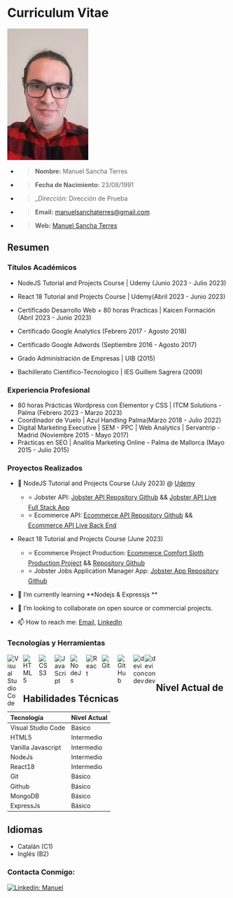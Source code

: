 # Curriculum Vitae

![This is my Profile Picture](src/images/20230219_151147_RECORTE_CV_2.jpg)

* > __Nombre:__ Manuel Sancha Terres
* > __Fecha de Nacimiento:__ 23/08/1991
* > __Dirección:_ Dirección de Prueba
* > __Email:__ manuelsanchaterres@gmail.com
* > __Web:__ [Manuel Sancha Terres](https://github.com/manuelsanchaterres)


## Resumen

### Títulos Académicos

* NodeJS Tutorial and Projects Course | Udemy (Junio 2023 - Julio 2023)
* React 18 Tutorial and Projects Course | Udemy(Abril 2023 - Junio 2023)
* Certificado Desarrollo Web  + 80 horas Practicas | Kaicen Formación (Abril 2023 - Junio 2023)
* Certificado Google Analytics (Febrero 2017 - Agosto 2018)
* Certificado Google Adwords (Septiembre 2016 - Agosto 2017)
* Grado Administración de Empresas | UIB (2015)

* Bachillerato Cientifico-Tecnologico | IES Guillem Sagrera (2009)

### Experiencia Profesional

* 80 horas Prácticas Wordpress con Elementor y CSS | ITCM Solutions - Palma (Febrero 2023 - Marzo 2023)
* Coordinador de Vuelo | Azul Handling Palma(Marzo 2018 - Julio 2022)
* Digital Marketing Executive | SEM - PPC | Web Analytics | Servantrip - Madrid (Noviembre 2015 - Mayo 2017)
* Prácticas en SEO | Analitia Marketing Online -  Palma de Mallorca (Mayo 2015 - Julio 2015)

### Proyectos Realizados

- 🔭 NodeJS Tutorial and Projects Course (July 2023) @ [Udemy](https://www.udemy.com/course/nodejs-tutorial-and-projects-course/)
  - ⭐ Jobster API: [Jobster API Repository Github](https://github.com/manuelsanchaterres/jobster_api_node_course)
  && [Jobster API Live Full Stack App](https://jobster-api-3m38.onrender.com/landing)
  - ⭐ Ecommerce API: [Ecommerce API Repository Github](https://github.com/manuelsanchaterres/ecommerce-api)
  && [Ecommerce API Live Back End ](https://ecommerce-api-nd2i.onrender.com/)


- React 18 Tutorial and Projects Course (June 2023)
  - ⭐ Ecommerce Project Production: [Ecommerce Comfort Sloth Production Project](https://comfy-store-ecommerce-mst736.netlify.app/) && [Repository Github](https://github.com/manuelsanchaterres/vite-comfy-store-john-smilga)
  - ⭐ Jobster Jobs Application Manager App: [Jobster App Repository Github](https://github.com/manuelsanchaterres/redux-toolkit-jobster-starter)

- 🌱 I’m currently learning **Nodejs & Expressjs **
- 👯 I’m looking to collaborate on open source or commercial projects.
<!-- - ⚡ Fun fact: I'm an elite-level CrossFit Competitor. -->
- 📫 How to reach me: [Email](mailto:manuelsanchaterres@gmail.com), [LinkedIn](https://www.linkedin.com/in/manuel-sancha-terres-developer-web-apps/)
<!-- - Take a better look at my profile and my current project porfolio here: [Website 🌐](https://cmr-personal-site.onrender.com/) -->


### Tecnologías y Herramientas

<img align="left" alt="Visual Studio Code" width="26px" src="https://cdn.jsdelivr.net/gh/devicons/devicon/icons/vscode/vscode-original.svg" style="padding-right:10px;" />
<img align="left" alt="HTML5" width="26px" src="https://cdn.jsdelivr.net/gh/devicons/devicon/icons/html5/html5-original.svg" style="padding-right:10px;" />
<img align="left" alt="CSS3" width="26px" src="https://cdn.jsdelivr.net/gh/devicons/devicon/icons/css3/css3-original.svg" style="padding-right:10px;" />
<img align="left" alt="JavaScript" width="26px" src="https://cdn.jsdelivr.net/gh/devicons/devicon/icons/javascript/javascript-original.svg" style="padding-right:10px;" />
<img align="left" alt="NodeJs" width="26px" src="https://cdn.jsdelivr.net/gh/devicons/devicon/icons/nodejs/nodejs-original.svg" style="padding-right:10px;" />
<img align="left" alt="React" width="26px" src="https://cdn.jsdelivr.net/gh/devicons/devicon/icons/react/react-original.svg" style="padding-right:10px;" />
<img align="left" alt="Git" width="26px" src="https://cdn.jsdelivr.net/gh/devicons/devicon/icons/git/git-original.svg" style="padding-right:10px;" />
<img align="left" alt="GitHub" width="26px" src="https://user-images.githubusercontent.com/3369400/139447912-e0f43f33-6d9f-45f8-be46-2df5bbc91289.png" style="padding-right:10px;" />
<img align="left" width="26px" alt="devicondev" src="https://cdn.jsdelivr.net/gh/devicons/devicon/icons/mongodb/mongodb-original-wordmark.svg" />
<img align="left" width="26px" alt="devicondev" src="https://icongr.am/devicon/express-original.svg?size=128&color=ffffff" />

<br />
<br />

## Nivel Actual de Habilidades Técnicas

| Tecnología  | Nivel Actual |
| :-----------|:-------------|
| Visual Studio Code | Básico |
| HTML5              | Intermedio |
| Vanilla Javascript | Intermedio |
| NodeJs             | Intermedio |
| React18            | Intermedio |
| Git                |Básico |
| Github             | Básico |
| MongoDB            | Básico |
| ExpressJs          | Básico |

## Idiomas

- Catalán (C1)
- Inglés (B2)





### Contacta Conmigo:

[![Linkedin: Manuel](https://img.shields.io/badge/-Manuel-blue?style=flat-square&logo=Linkedin&logoColor=white&link=https://www.linkedin.com/in/manuel-sancha-terres-developer-web-apps/)](https://www.linkedin.com/in/manuel-sancha-terres-developer-web-apps/)

